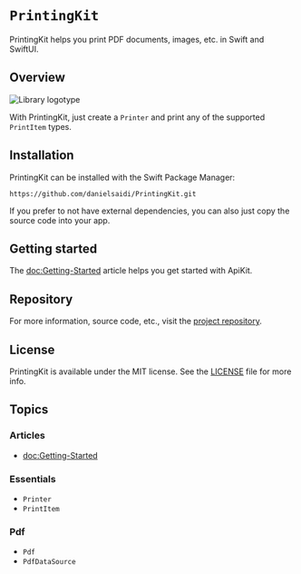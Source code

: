 # ``PrintingKit``

PrintingKit helps you print PDF documents, images, etc. in Swift and SwiftUI.


## Overview

![Library logotype](Logo.png)

With PrintingKit, just create a `Printer` and print any of the supported `PrintItem` types.



## Installation

PrintingKit can be installed with the Swift Package Manager:

```
https://github.com/danielsaidi/PrintingKit.git
```

If you prefer to not have external dependencies, you can also just copy the source code into your app.



## Getting started

The <doc:Getting-Started> article helps you get started with ApiKit.



## Repository

For more information, source code, etc., visit the [project repository][Repository].



## License

PrintingKit is available under the MIT license. See the [LICENSE][License] file for more info.



## Topics

### Articles

- <doc:Getting-Started>

### Essentials

- ``Printer``
- ``PrintItem``

### Pdf

- ``Pdf``
- ``PdfDataSource``



[License]: https://github.com/danielsaidi/PrintingKit/blob/master/LICENSE
[Repository]: https://github.com/danielsaidi/PrintingKit
